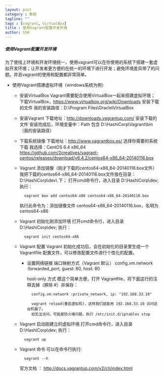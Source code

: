 ```yaml
---
layout: post
category : 教程
tagline: ""
tags : [vagrant, VirtualBox]
title : 使用Vagrant配置开发环境
author: SSH
---
```


##### 使用Vagrant配置开发环境

为了使线上环境和开发环境统一，使用vagrant可以在你使用的系统下搭建一套虚拟开发环境；让开发者更方便的在统一的环境下进行开发；避免环境差异带了的问题。并且vagrant的使用和配置都非常简单。
<!--break-->

- 使用Vagrant搭建虚拟环境（windows系统为例）

	- 安装VirtualBox
		Vagrant需要配合使用VirtualBox一起来搭建虚拟环境；
		下载VirtualBox，https://www.virtualbox.org/wiki/Downloads
		安装下载的文件
		我的安装路径：D:\Program Files\Oracle\VirtualBox

	- 安装Vagrant
		下载地址：http://downloads.vagrantup.com/
		安装下载的文件
		安装完成后，环境变量中：Path 包含 D:\HashiCorp\Vagrant\bin （我的安装路径）

	- 下载系统镜像
		下载地址：http://www.vagrantbox.es/
		选择你需要的系统下载
		我选择：CentOS 6.4 x86_64 https://github.com/2creatives/vagrant-centos/releases/download/v6.4.2/centos64-x86_64-20140116.box
	
	- Vagrant 添加镜像（刚才下载的centos64-x86_64-20140116.box文件）
		我把下载的centos64-x86_64-20140116.box文件放在目录：D:\HashiCorp\dev\ 下；
		打开cmd命令行，进入目录 D:\HashiCorp\dev\;
		执行：

			vagrant box add centos64-x86 centos64-x86_64-20140116.box

		执行此命令为：添加镜像文件 	centos64-x86_64-20140116.box，名明为 centos64-x86

	- Vagrant 初始化刚添加环境
		打开cmd命令行，进入目录 D:\HashiCorp\dev\;
		执行：

			vagrant init centos64-x86

	- Vagrant 配置
		Vagrant 初始化成功后，会在初始化的目录里生成一个 Vagrantfile 配置文件，可以修改配置文件进行个性化的配置。

		- 设置网络链接
			端口映射方式（Vagrant 默认）
				config.vm.network :forwarded_port, guest: 80, host: 80

			host-only 方式
				模这个简单方便，打开 Vagrantfile，将下面这行的注释去掉（移除 #）并保存：

				config.vm.network :private_network, ip: "192.168.33.10"

				vagrant reload(重启虚拟机)，这样我们就能用 192.168.33.10 访问这台机器了。
				如无法访问，可能是防火墙问题，执行 /etc/init.d/iptables stop

	- Vagrant 启动刚建立的虚拟环境
		打开cmd命令行，进入目录 D:\HashiCorp\dev\;
		执行：

			vagrant up

	- Vagrant 命令
		可以在命令行执行:

			vagrant --h

		官方文档 ：
			http://docs.vagrantup.com/v2/cli/index.html

